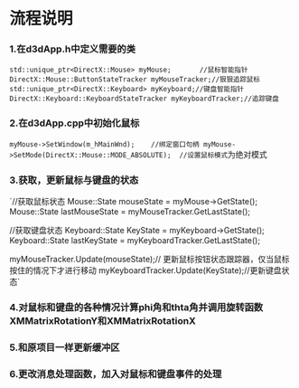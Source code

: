 # 流程说明

### 1.在d3dApp.h中定义需要的类

`std::unique_ptr<DirectX::Mouse> myMouse;       //鼠标智能指针
DirectX::Mouse::ButtonStateTracker myMouseTracker;//狠狠追踪鼠标
std::unique_ptr<DirectX::Keyboard> myKeyboard;//键盘智能指针
DirectX::Keyboard::KeyboardStateTracker myKeyboardTracker;//追踪键盘`

### 2.在d3dApp.cpp中初始化鼠标

`myMouse->SetWindow(m_hMainWnd);    //绑定窗口句柄
myMouse->SetMode(DirectX::Mouse::MODE_ABSOLUTE);  //设置鼠标模式`为绝对模式

### 3.获取，更新鼠标与键盘的状态

`//获取鼠标状态
Mouse::State mouseState = myMouse->GetState();
Mouse::State lastMouseState = myMouseTracker.GetLastState();

//获取键盘状态
Keyboard::State KeyState = myKeyboard->GetState();
Keyboard::State lastKeyState = myKeyboardTracker.GetLastState();

myMouseTracker.Update(mouseState);// 更新鼠标按钮状态跟踪器，仅当鼠标按住的情况下才进行移动
myKeyboardTracker.Update(KeyState);//更新键盘状态`

### 4.对鼠标和键盘的各种情况计算phi角和thta角并调用旋转函数XMMatrixRotationY和XMMatrixRotationX

### 5.和原项目一样更新缓冲区

### 6.更改消息处理函数，加入对鼠标和键盘事件的处理